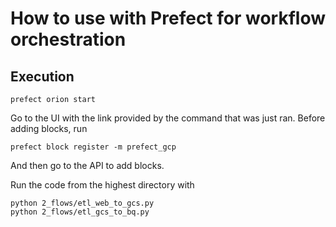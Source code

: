 # How to use with Prefect for workflow orchestration

## Execution
```shell
prefect orion start
```

Go to the UI with the link provided by the command that was just ran. Before adding blocks, run
```shell
prefect block register -m prefect_gcp
```

And then go to the API to add blocks. 

Run the code from the highest directory with 
```shell
python 2_flows/etl_web_to_gcs.py
python 2_flows/etl_gcs_to_bq.py
```